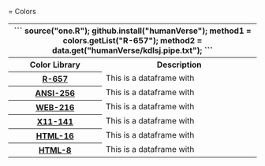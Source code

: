 = Colors 

<TABLE>
	<TR>
		<TH colspan=2>
		```
		source("one.R");
		github.install("humanVerse");
		method1 = colors.getList("R-657");
		method2 = data.get("humanVerse/kdlsj.pipe.txt");
		```
		</TH>
	<TR>
		<TH valign="top" align="center">Color Library</TH>
		<TH valign="top" align="center">Description</TH>
	</TR>
	<TR>
		<TH valign="top" align="center"><a href="https://raw.githubusercontent.com/MonteShaffer/humanVerse.data/main/-colors-/COLORS_R-657.txt">R-657</a></TH>
		<TD valign="top" align="left">
			This is a dataframe with 
		</TD>	
	</TR>
	<TR>
		<TH valign="top" align="center"><a href="https://raw.githubusercontent.com/MonteShaffer/humanVerse.data/main/-colors-/COLORS_ANSI-256.txt">ANSI-256</a></TH>
		<TD valign="top" align="left">
			This is a dataframe with 
		</TD>	
	</TR>
	<TR>
		<TH valign="top" align="center"><a href="https://raw.githubusercontent.com/MonteShaffer/humanVerse.data/main/-colors-/COLORS_WEB-216.txt">WEB-216</a></TH>
		<TD valign="top" align="left">
			This is a dataframe with 
		</TD>	
	</TR>
	<TR>
		<TH valign="top" align="center"><a href="https://raw.githubusercontent.com/MonteShaffer/humanVerse.data/main/-colors-/COLORS_X11-141.txt">X11-141</a></TH>
		<TD valign="top" align="left">
			This is a dataframe with 
		</TD>	
	</TR>
	<TR>
		<TH valign="top" align="center"><a href="https://raw.githubusercontent.com/MonteShaffer/humanVerse.data/main/-colors-/COLORS_HTML-16.txt">HTML-16</a></TH>
		<TD valign="top" align="left">
			This is a dataframe with 
		</TD>	
	</TR>
	<TR>
		<TH valign="top" align="center"><a href="https://raw.githubusercontent.com/MonteShaffer/humanVerse.data/main/-colors-/COLORS_HTML-8.txt">HTML-8</a></TH>
		<TD valign="top" align="left">
			This is a dataframe with 
		</TD>	
	</TR>
</TABLE>


